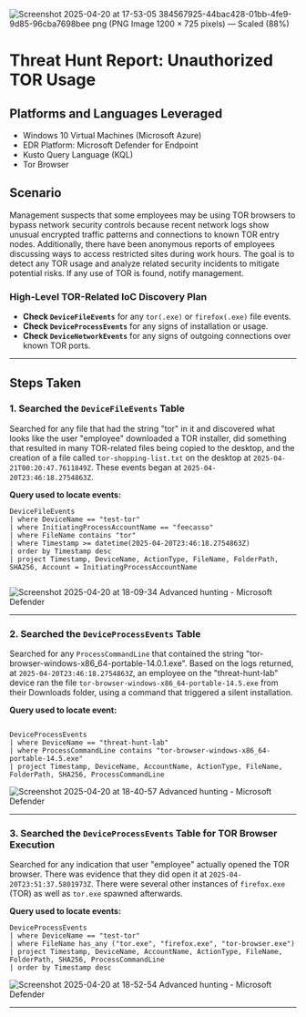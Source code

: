 ![Screenshot 2025-04-20 at 17-53-05 384567925-44bac428-01bb-4fe9-9d85-96cba7698bee png (PNG Image 1200 × 725 pixels) — Scaled (88%)](https://github.com/user-attachments/assets/81104102-92d5-47ce-bcda-c03bccb64d9c)

# Threat Hunt Report: Unauthorized TOR Usage

## Platforms and Languages Leveraged
- Windows 10 Virtual Machines (Microsoft Azure)
- EDR Platform: Microsoft Defender for Endpoint
- Kusto Query Language (KQL)
- Tor Browser

##  Scenario

Management suspects that some employees may be using TOR browsers to bypass network security controls because recent network logs show unusual encrypted traffic patterns and connections to known TOR entry nodes. Additionally, there have been anonymous reports of employees discussing ways to access restricted sites during work hours. The goal is to detect any TOR usage and analyze related security incidents to mitigate potential risks. If any use of TOR is found, notify management.

### High-Level TOR-Related IoC Discovery Plan

- **Check `DeviceFileEvents`** for any `tor(.exe)` or `firefox(.exe)` file events.
- **Check `DeviceProcessEvents`** for any signs of installation or usage.
- **Check `DeviceNetworkEvents`** for any signs of outgoing connections over known TOR ports.

---

## Steps Taken

### 1. Searched the `DeviceFileEvents` Table

Searched for any file that had the string "tor" in it and discovered what looks like the user "employee" downloaded a TOR installer, did something that resulted in many TOR-related files being copied to the desktop, and the creation of a file called `tor-shopping-list.txt` on the desktop at `2025-04-21T00:20:47.7611849Z`. These events began at `2025-04-20T23:46:18.2754863Z`.

**Query used to locate events:**

```kql
DeviceFileEvents  
| where DeviceName == "test-tor"  
| where InitiatingProcessAccountName == "feecasso"  
| where FileName contains "tor"  
| where Timestamp >= datetime(2025-04-20T23:46:18.2754863Z)  
| order by Timestamp desc  
| project Timestamp, DeviceName, ActionType, FileName, FolderPath, SHA256, Account = InitiatingProcessAccountName


```
![Screenshot 2025-04-20 at 18-09-34 Advanced hunting - Microsoft Defender](https://github.com/user-attachments/assets/fb340bed-540b-4108-8d65-ed343b2297fe)


---

### 2. Searched the `DeviceProcessEvents` Table

Searched for any `ProcessCommandLine` that contained the string "tor-browser-windows-x86_64-portable-14.0.1.exe". Based on the logs returned, at `2025-04-20T23:46:18.2754863Z`, an employee on the "threat-hunt-lab" device ran the file `tor-browser-windows-x86_64-portable-14.5.exe` from their Downloads folder, using a command that triggered a silent installation.

**Query used to locate event:**

```kql

DeviceProcessEvents  
| where DeviceName == "threat-hunt-lab"  
| where ProcessCommandLine contains "tor-browser-windows-x86_64-portable-14.5.exe"  
| project Timestamp, DeviceName, AccountName, ActionType, FileName, FolderPath, SHA256, ProcessCommandLine
```
![Screenshot 2025-04-20 at 18-40-57 Advanced hunting - Microsoft Defender](https://github.com/user-attachments/assets/2bdb61da-745a-433f-a2a7-608b260546f4)

---

### 3. Searched the `DeviceProcessEvents` Table for TOR Browser Execution

Searched for any indication that user "employee" actually opened the TOR browser. There was evidence that they did open it at `2025-04-20T23:51:37.5801973Z`. There were several other instances of `firefox.exe` (TOR) as well as `tor.exe` spawned afterwards.

**Query used to locate events:**

```kql
DeviceProcessEvents  
| where DeviceName == "test-tor"  
| where FileName has_any ("tor.exe", "firefox.exe", "tor-browser.exe")  
| project Timestamp, DeviceName, AccountName, ActionType, FileName, FolderPath, SHA256, ProcessCommandLine  
| order by Timestamp desc
```
![Screenshot 2025-04-20 at 18-52-54 Advanced hunting - Microsoft Defender](https://github.com/user-attachments/assets/5a435571-7693-401e-83d0-bf10f0f00ff1)

---




